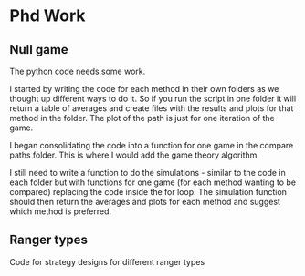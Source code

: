 # Phd Work

## Null game

The python code needs some work. 

I started by writing the code for each method in their own folders as we thought up different ways to do it. So if you run the script in one folder it will return a table of averages and create files with the results and plots for that method in the folder. The plot of the path is just for one iteration of the game.

I began consolidating the code into a function for one game in the compare paths folder. This is where I would add the game theory algorithm.

I still need to write a function to do the simulations - similar to the code in each folder but with functions for one game (for each method wanting to be compared) replacing the code inside the for loop. The simulation function should then return the averages and plots for each method and suggest which method is preferred.

## Ranger types

Code for strategy designs for different ranger types
